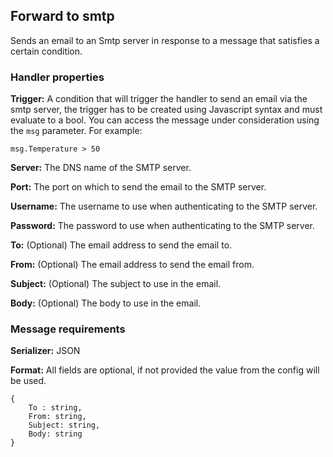 ## Forward to smtp

Sends an email to an Smtp server in response to a message that satisfies a certain condition.

### Handler properties

**Trigger:** A condition that will trigger the handler to send an email via the smtp server, the trigger has to be created using Javascript syntax and must evaluate to a bool. You can access the message under consideration using the `msg` parameter. For example:

	msg.Temperature > 50

**Server:** The DNS name of the SMTP server.

**Port:** The port on which to send the email to the SMTP server.

**Username:** The username to use when authenticating to the SMTP server.

**Password:** The password to use when authenticating to the SMTP server.

**To:** (Optional) The email address to send the email to.

**From:** (Optional) The email address to send the email from.

**Subject:** (Optional) The subject to use in the email.

**Body:** (Optional) The body to use in the email.

### Message requirements

**Serializer:** JSON

**Format:** All fields are optional, if not provided the value from the config will be used.

	{
		To : string,
		From: string,
		Subject: string,
		Body: string
	}
